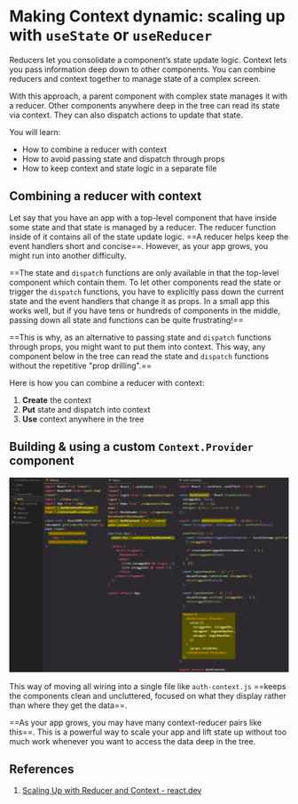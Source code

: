 # Making Context dynamic: scaling up with `useState` or `useReducer`

Reducers let you consolidate a component’s state update logic. Context lets you pass information deep down to other components. You can combine reducers and context together to manage state of a complex screen.

With this approach, a parent component with complex state manages it with a reducer. Other components anywhere deep in the tree can read its state via context. They can also dispatch actions to update that state.

You will learn:

- How to combine a reducer with context
- How to avoid passing state and dispatch through props
- How to keep context and state logic in a separate file

## Combining a reducer with context 

Let say that you have an app with a top-level component that have inside some state and that state is managed by a reducer. The reducer function inside of it contains all of the state update logic. ==A reducer helps keep the event handlers short and concise==. However, as your app grows, you might run into another difficulty.

==The state and `dispatch` functions are only available in that the top-level component which contain them. To let other components read the state or trigger the `dispatch` functions, you have to explicitly pass down the current state and the event handlers that change it as props. In a small app this works well, but if you have tens or hundreds of components in the middle, passing down all state and functions can be quite frustrating!==

==This is why, as an alternative to passing state and `dispatch` functions through props, you might want to put them into context. This way, any component below in the tree can read the state and `dispatch` functions without the repetitive "prop drilling".==

Here is how you can combine a reducer with context:

1. **Create** the context
2. **Put** state and dispatch into context
3. **Use** context anywhere in the tree

## Building & using a custom `Context.Provider` component

![Making_Context_dynamic](../../img/Making_Context_dynamic.jpg)

This way of moving all wiring into a single file like `auth-context.js` ==keeps the components clean and uncluttered, focused on what they display rather than where they get the data==.

==As your app grows, you may have many context-reducer pairs like this==. This is a powerful way to scale your app and lift state up without too much work whenever you want to access the data deep in the tree.

## References

1. [Scaling Up with Reducer and Context - react.dev](https://react.dev/learn/scaling-up-with-reducer-and-context)